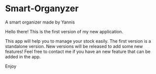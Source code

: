 # Smart-Organyzer
A smart organizer made by Yannis 

Hello there! This is the first version of my new application.

This app will help you to manage your stock easily. The first version is a standalone version. 
New versions will be released to add some new features! Feel free to contact me if you have an new feature that can be added in the app. 

Enjoy

